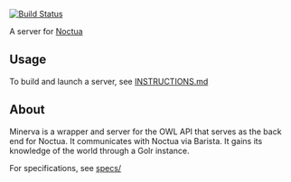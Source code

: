 [![Build Status](https://travis-ci.org/geneontology/minerva.svg?branch=master)](https://travis-ci.org/geneontology/minerva)

A server for [Noctua](https://github.com/geneontology/noctua/)

## Usage

To build and launch a server, see [INSTRUCTIONS.md](INSTRUCTIONS.md)

## About

Minerva is a wrapper and server for the OWL API that serves as the
back end for Noctua. It communicates with Noctua via Barista. It gains
its knowledge of the world through a Golr instance.

For specifications, see [specs/](specs)
